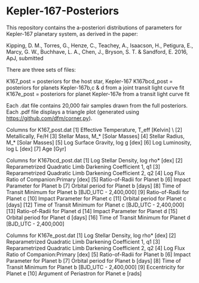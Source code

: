 # Kepler-167-Posteriors
This repository contains the a-posteriori distributions of parameters for Kepler-167 planetary system, as derived in the paper:

Kipping, D. M., Torres, G., Henze, C., Teachey, A., Isaacson, H., Petigura, E., Marcy, G. W., Buchhave, L. A., Chen, J., Bryson, S. T. & Sandford, E. 2016, ApJ, submitted

There are three sets of files:

K167_post = posteriors for the host star, Kepler-167
K167bcd_post = posteriors for planets Kepler-167b,c & d from a joint transit light curve fit
K167e_post = posteriors for planet Kepler-167e from a transit light curve fit

Each .dat file contains 20,000 fair samples drawn from the full posteriors. Each .pdf file displays a triangle plot (generated using https://github.com/dfm/corner.py).

Columns for K167_post.dat
[1] Effective Temperature, T_eff [Kelvin] \\
[2] Metallically, Fe/H
[3] Stellar Mass, M_* [Solar Masses]
[4] Stellar Radius, M_* [Solar Masses]
[5] Log Surface Gravity, log g [dex]
[6] Log Luminosity, log L [dex]
[7] Age [Gyr]

Columns for K167bcd_post.dat
[1] Log Stellar Density, log rho* [dex]
[2] Reparametrized Quadratic Limb Darkening Coefficient 1, q1
[3] Reparametrized Quadratic Limb Darkening Coefficient 2, q2
[4] Log Flux Ratio of Companion:Primary [dex]
[5] Ratio-of-Radii for Planet b
[6] Impact Parameter for Planet b
[7] Orbital period for Planet b [days]
[8] Time of Transit Minimum for Planet b [BJD_UTC - 2,400,000]
[9] Ratio-of-Radii for Planet c
[10] Impact Parameter for Planet c
[11] Orbital period for Planet c [days]
[12] Time of Transit Minimum for Planet c [BJD_UTC - 2,400,000]
[13] Ratio-of-Radii for Planet d
[14] Impact Parameter for Planet d
[15] Orbital period for Planet d [days]
[16] Time of Transit Minimum for Planet d [BJD_UTC - 2,400,000]

Columns for K167e_post.dat
[1] Log Stellar Density, log rho* [dex]
[2] Reparametrized Quadratic Limb Darkening Coefficient 1, q1
[3] Reparametrized Quadratic Limb Darkening Coefficient 2, q2
[4] Log Flux Ratio of Companion:Primary [dex]
[5] Ratio-of-Radii for Planet b
[6] Impact Parameter for Planet b
[7] Orbital period for Planet b [days]
[8] Time of Transit Minimum for Planet b [BJD_UTC - 2,400,000]
[9] Eccentricity for Planet e
[10] Argument of Periastron for Planet e [rads]

